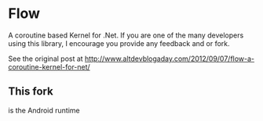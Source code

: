 Flow
====

A coroutine based Kernel for .Net. If you are one of the many developers using this library, 
I encourage you provide any feedback and or fork.

See the original post at http://www.altdevblogaday.com/2012/09/07/flow-a-coroutine-kernel-for-net/

## This fork

is the Android runtime